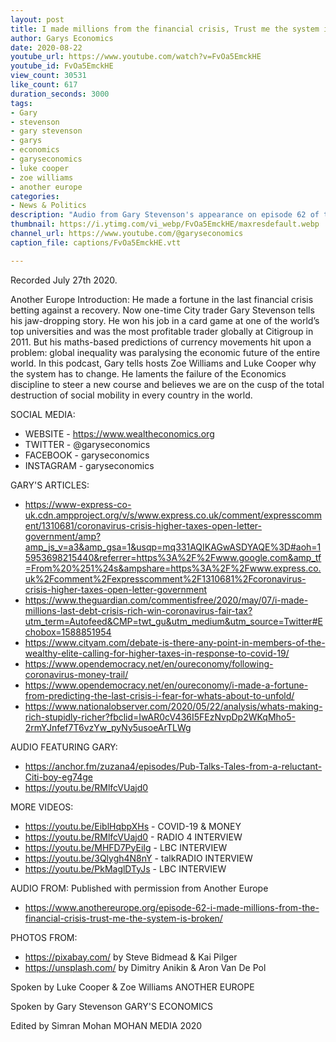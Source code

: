 ```yaml
---
layout: post
title: I made millions from the financial crisis, Trust me the system is broken. Gary on AE Podcast
author: Garys Economics
date: 2020-08-22
youtube_url: https://www.youtube.com/watch?v=FvOa5EmckHE
youtube_id: FvOa5EmckHE
view_count: 30531
like_count: 617
duration_seconds: 3000
tags:
- Gary
- stevenson
- gary stevenson
- garys
- economics
- garyseconomics
- luke cooper
- zoe williams
- another europe
categories:
- News & Politics
description: "Audio from Gary Stevenson's appearance on episode 62 of the Another Europe podcast with Luke Cooper & Zoe Williams - discussing wealth inequality."
thumbnail: https://i.ytimg.com/vi_webp/FvOa5EmckHE/maxresdefault.webp
channel_url: https://www.youtube.com/@garyseconomics
caption_file: captions/FvOa5EmckHE.vtt

---
```


Recorded July 27th 2020.

Another Europe Introduction:
He made a fortune in the last financial crisis betting against a recovery. Now one-time City trader Gary Stevenson tells his jaw-dropping story. He won his job in a card game at one of the world’s top universities and was the most profitable trader globally at Citigroup in 2011. But his maths-based predictions of currency movements hit upon a problem: global inequality was paralysing the economic future of the entire world. In this podcast, Gary tells hosts Zoe Williams and Luke Cooper why the system has to change. He laments the failure of the Economics discipline to steer a new course and believes we are on the cusp of the total destruction of social mobility in every country in the world.



SOCIAL MEDIA:
- WEBSITE - https://www.wealtheconomics.org
- TWITTER - @garyseconomics
- FACEBOOK - garyseconomics
- INSTAGRAM - garyseconomics


GARY'S ARTICLES:
- https://www-express-co-uk.cdn.ampproject.org/v/s/www.express.co.uk/comment/expresscomment/1310681/coronavirus-crisis-higher-taxes-open-letter-government/amp?amp_js_v=a3&amp_gsa=1&usqp=mq331AQIKAGwASDYAQE%3D#aoh=15953698215440&referrer=https%3A%2F%2Fwww.google.com&amp_tf=From%20%251%24s&ampshare=https%3A%2F%2Fwww.express.co.uk%2Fcomment%2Fexpresscomment%2F1310681%2Fcoronavirus-crisis-higher-taxes-open-letter-government
- https://www.theguardian.com/commentisfree/2020/may/07/i-made-millions-last-debt-crisis-rich-win-coronavirus-fair-tax?utm_term=Autofeed&CMP=twt_gu&utm_medium&utm_source=Twitter#Echobox=1588851954
- https://www.cityam.com/debate-is-there-any-point-in-members-of-the-wealthy-elite-calling-for-higher-taxes-in-response-to-covid-19/
- https://www.opendemocracy.net/en/oureconomy/following-coronavirus-money-trail/
- https://www.opendemocracy.net/en/oureconomy/i-made-a-fortune-from-predicting-the-last-crisis-i-fear-for-whats-about-to-unfold/
- https://www.nationalobserver.com/2020/05/22/analysis/whats-making-rich-stupidly-richer?fbclid=IwAR0cV436I5FEzNvpDp2WKqMho5-2rmYJnfef7T6vzYw_pyNy5usoeArTLWg


AUDIO FEATURING GARY:  
- https://anchor.fm/zuzana4/episodes/Pub-Talks-Tales-from-a-reluctant-Citi-boy-eg74ge
- https://youtu.be/RMlfcVUajd0


MORE VIDEOS:
- https://youtu.be/EiblHqbpXHs - COVID-19 & MONEY
- https://youtu.be/RMlfcVUajd0 - RADIO 4 INTERVIEW
- https://youtu.be/MHFD7PyEiIg - LBC INTERVIEW
- https://youtu.be/3Qlygh4N8nY - talkRADIO INTERVIEW
- https://youtu.be/PkMaglDTyJs - LBC INTERVIEW


AUDIO FROM:
Published with permission from Another Europe
- https://www.anothereurope.org/episode-62-i-made-millions-from-the-financial-crisis-trust-me-the-system-is-broken/


PHOTOS FROM:
- https://pixabay.com/
by Steve Bidmead & Kai Pilger
- https://unsplash.com/
by Dimitry Anikin & Aron Van De Pol


Spoken by Luke Cooper & Zoe Williams
ANOTHER EUROPE


Spoken by Gary Stevenson
GARY'S ECONOMICS


Edited by Simran Mohan 
MOHAN MEDIA 2020
